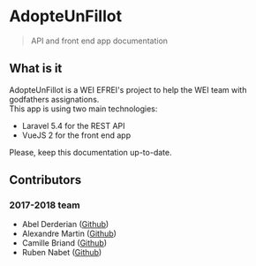 # AdopteUnFillot

> API and front end app documentation

## What is it

AdopteUnFillot is a WEI EFREI's project to help the WEI team with godfathers assignations.  
This app is using two main technologies:
- Laravel 5.4 for the REST API
- VueJS 2 for the front end app  

Please, keep this documentation up-to-date.

## Contributors

### 2017-2018 team

- Abel Derderian ([Github](https://github.com/abeldotam))
- Alexandre Martin ([Github](https://github.com/MrWazaby/))
- Camille Briand ([Github](https://github.com/AmiralBl3ndic))
- Ruben Nabet ([Github](https://github.com/R-Nbt))
